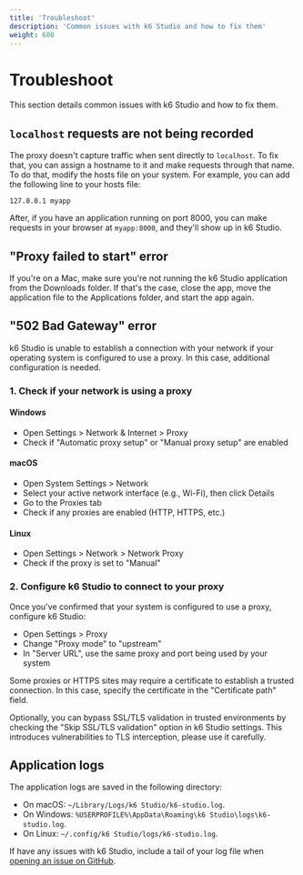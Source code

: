 ```yaml
---
title: 'Troubleshoot'
description: 'Common issues with k6 Studio and how to fix them'
weight: 600
---
```


# Troubleshoot

This section details common issues with k6 Studio and how to fix them.

## `localhost` requests are not being recorded

The proxy doesn't capture traffic when sent directly to `localhost`. To fix that, you can assign a hostname to it and make requests through that name. To do that, modify the hosts file on your system. For example, you can add the following line to your hosts file:

```
127.0.0.1 myapp
```

After, if you have an application running on port 8000, you can make requests in your browser at `myapp:8000`, and they'll show up in k6 Studio.

## "Proxy failed to start" error

If you're on a Mac, make sure you're not running the k6 Studio application from the Downloads folder. If that's the case, close the app, move the application file to the Applications folder, and start the app again.

## "502 Bad Gateway" error

k6 Studio is unable to establish a connection with your network if your operating system is configured to use a proxy. In this case, additional configuration is needed.

### 1. Check if your network is using a proxy

#### Windows

- Open Settings > Network & Internet > Proxy
- Check if "Automatic proxy setup" or "Manual proxy setup" are enabled

#### macOS

- Open System Settings > Network
- Select your active network interface (e.g., Wi-Fi), then click Details
- Go to the Proxies tab
- Check if any proxies are enabled (HTTP, HTTPS, etc.)

#### Linux

- Open Settings > Network > Network Proxy
- Check if the proxy is set to "Manual"

### 2. Configure k6 Studio to connect to your proxy

Once you've confirmed that your system is configured to use a proxy, configure k6 Studio:

- Open Settings > Proxy
- Change "Proxy mode" to "upstream"
- In "Server URL", use the same proxy and port being used by your system

Some proxies or HTTPS sites may require a certificate to establish a trusted connection. In this case, specify the certificate in the "Certificate path" field.

Optionally, you can bypass SSL/TLS validation in trusted environments by checking the "Skip SSL/TLS validation" option in k6 Studio settings. This introduces vulnerabilities to TLS interception, please use it carefully.

## Application logs

The application logs are saved in the following directory:

- On macOS: `~/Library/Logs/k6 Studio/k6-studio.log`.
- On Windows: `%USERPROFILE%\AppData\Roaming\k6 Studio\logs\k6-studio.log`.
- On Linux: `~/.config/k6 Studio/logs/k6-studio.log`.

If have any issues with k6 Studio, include a tail of your log file when [opening an issue on GitHub](https://github.com/grafana/k6-studio).
